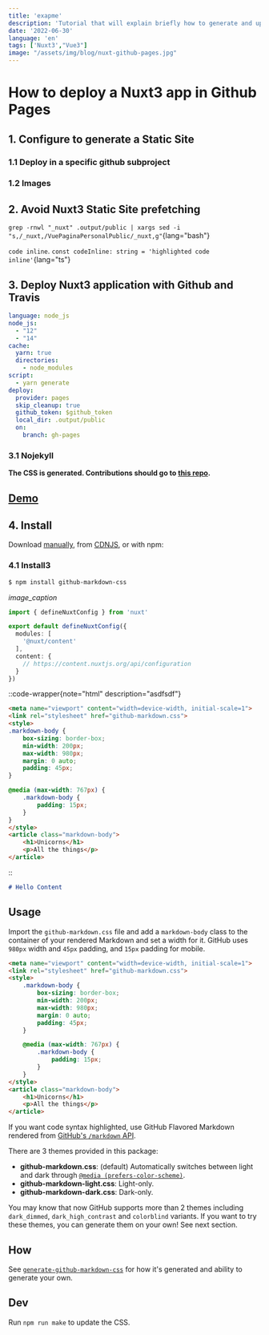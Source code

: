 ```yaml
---
title: 'exapme'
description: 'Tutorial that will explain briefly how to generate and upload a Nuxt3 application in Github Pages.'
date: '2022-06-30'
language: 'en'
tags: ['Nuxt3',"Vue3"]
image: "/assets/img/blog/nuxt-github-pages.jpg"
---
```



# How to deploy a Nuxt3 app in Github Pages



## 1. Configure to generate a Static Site

### 1.1 Deploy in a specific github subproject

### 1.2 Images


## 2. Avoid Nuxt3 Static Site prefetching

`grep -rnwl "_nuxt" .output/public | xargs sed -i "s,/_nuxt,/VuePaginaPersonalPublic/_nuxt,g"`{lang="bash"}

`code inline`.
`const codeInline: string = 'highlighted code inline'`{lang="ts"}


## 3. Deploy Nuxt3 application with Github and Travis

```yaml
language: node_js
node_js:
  - "12"
  - "14"
cache:
  yarn: true
  directories:
    - node_modules
script:
  - yarn generate
deploy:
  provider: pages
  skip_cleanup: true
  github_token: $github_token
  local_dir: .output/public
  on:
    branch: gh-pages
```


### 3.1 Nojekyll


<!-- > The minimal amount of CSS to replicate the GitHub Markdown style -->

**The CSS is generated. Contributions should go to [this repo](https://github.com/sindresorhus/generate-github-markdown-css).**
<!-- ![image](https://cloud.githubusercontent.com/assets/170270/5219062/f22a978c-7685-11e4-8316-af25b6c89bc0.png) -->

<!-- 
[<img src="https://cloud.githubusercontent.com/assets/170270/5219062/f22a978c-7685-11e4-8316-af25b6c89bc0.png" width="300">](http://sindresorhus.com/github-markdown-css) -->

## [Demo](https://sindresorhus.com/github-markdown-css)

## 4. Install

Download [manually](https://raw.githubusercontent.com/sindresorhus/github-markdown-css/gh-pages/github-markdown.css), from [CDNJS](https://cdnjs.com/libraries/github-markdown-css), or with npm:


### 4.1 Install3
```bash
$ npm install github-markdown-css 
```
*image_caption*

```ts [nuxt.config.ts]
import { defineNuxtConfig } from 'nuxt'

export default defineNuxtConfig({
  modules: [
    '@nuxt/content'
  ],
  content: {
    // https://content.nuxtjs.org/api/configuration
  }
})
```
::code-wrapper{note="html" description="asdfsdf"}
```html
<meta name="viewport" content="width=device-width, initial-scale=1">
<link rel="stylesheet" href="github-markdown.css">
<style>
.markdown-body {
	box-sizing: border-box;
	min-width: 200px;
	max-width: 980px;
	margin: 0 auto;
	padding: 45px;
}

@media (max-width: 767px) {
	.markdown-body {
		padding: 15px;
	}
}
</style>
<article class="markdown-body">
	<h1>Unicorns</h1>
	<p>All the things</p>
</article>
```
::

```md [content/index.md]
# Hello Content
```

## Usage

Import the `github-markdown.css` file and add a `markdown-body` class to the container of your rendered Markdown and set a width for it. GitHub uses `980px` width and `45px` padding, and `15px` padding for mobile.

```html
<meta name="viewport" content="width=device-width, initial-scale=1">
<link rel="stylesheet" href="github-markdown.css">
<style>
	.markdown-body {
		box-sizing: border-box;
		min-width: 200px;
		max-width: 980px;
		margin: 0 auto;
		padding: 45px;
	}

	@media (max-width: 767px) {
		.markdown-body {
			padding: 15px;
		}
	}
</style>
<article class="markdown-body">
	<h1>Unicorns</h1>
	<p>All the things</p>
</article>
```

If you want code syntax highlighted, use GitHub Flavored Markdown rendered from [GitHub's `/markdown` API](https://docs.github.com/en/free-pro-team@latest/rest/reference/markdown).

There are 3 themes provided in this package:

- **github-markdown.css**: (default) Automatically switches between light and dark through [`@media (prefers-color-scheme)`](https://developer.mozilla.org/en-US/docs/Web/CSS/@media/prefers-color-scheme).
- **github-markdown-light.css**: Light-only.
- **github-markdown-dark.css**: Dark-only.

You may know that now GitHub supports more than 2 themes including `dark_dimmed`, `dark_high_contrast` and `colorblind` variants. If you want to try these themes, you can generate them on your own! See next section.

## How

See [`generate-github-markdown-css`](https://github.com/sindresorhus/generate-github-markdown-css) for how it's generated and ability to generate your own.

## Dev

Run `npm run make` to update the CSS.
